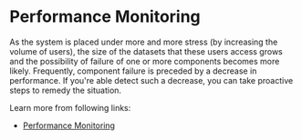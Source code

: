 # Performance Monitoring

As the system is placed under more and more stress (by increasing the volume of users), the size of the datasets that these users access grows and the possibility of failure of one or more components becomes more likely. Frequently, component failure is preceded by a decrease in performance. If you're able detect such a decrease, you can take proactive steps to remedy the situation.

Learn more from following links:

- [Performance Monitoring](https://learn.microsoft.com/en-us/azure/architecture/best-practices/monitoring#performance-monitoring)